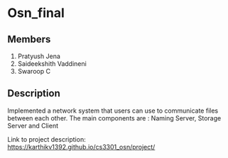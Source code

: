 # Osn_final

## Members

1. Pratyush Jena
2. Saideekshith Vaddineni
3. Swaroop C

## Description

Implemented a network system that users can use to communicate files between each other. The main components are : Naming Server, Storage Server and Client

Link to project description: https://karthikv1392.github.io/cs3301_osn/project/


